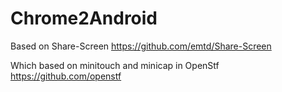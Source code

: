 # Chrome2Android

Based on Share-Screen
https://github.com/emtd/Share-Screen

Which based on minitouch and minicap in OpenStf
https://github.com/openstf
